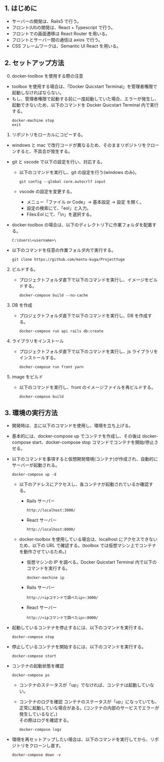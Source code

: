 ## 1. はじめに

- サーバーの開発は、Rails5 で行う。
- フロント(UI)の開発は、React + Typescript で行う。
- フロントでの画面遷移は React Router を用いる。
- フロントとサーバー間の通信は axios で行う。
- CSS フレームワークは、Semantic UI React を用いる。

## 2. セットアップ方法

0. docker-toolbox を使用する際の注意

- toolbox を使用する場合は、「Docker Quicstart Terminal」を管理者権限で起動しなければならない。
- もし、管理者権限で起動する前に一度起動していた場合、エラーが発生し、起動できないため、以下のコマンドを Docker Quicstart Terminal 内で実行する。
  ```
  docker-machine stop
  exit
  ```

1. リポジトリをローカルにコピーする。

- windows と mac で改行コードが異なるため、そのままリポジトリをクローンすると、不具合が発生する。
- git と vscode で以下の設定を行い、対応する。

  - 以下のコマンドを実行し、git の設定を行う(windows のみ)。

    ```
    git config --global core.autocrlf input
    ```

  - vscode の設定を変更する。
    - メニュー「ファイル or Code」→ 基本設定 → 設定 を開く。
    - 設定の検索にて、「eol」と入力。
    - Files:Eol にて、「\n」を選択する。

- docker-toolbox の場合は、以下のディレクトリ下に作業フォルダを配置する。

  ```
  C:\Users\<username>\
  ```

- 以下のコマンドを任意の作業フォルダ内で実行する。

  ```
  git clone https://github.com/kento-kuga/ProjectYuge
  ```

2. ビルドする。

   - プロジェクトフォルダ直下で以下のコマンドを実行し、イメージをビルドする。
     ```
     docker-compose build --no-cache
     ```

3. DB を作成

   - プロジェクトフォルダ直下で以下のコマンドを実行し、DB を作成する。
     ```
     docker-compose run api rails db:create
     ```

4. ライブラリをインストール

   - プロジェクトフォルダ直下で以下のコマンドを実行し、js ライブラリをインストールする。

     ```
     docker-compose run front yarn
     ```

5. image をビルド

   - 以下のコマンドを実行し、front のイメージファイルを再ビルドする。
     ```
     docker-compose build
     ```

## 3. 環境の実行方法

- 開発時は、主に以下のコマンドを使用し、環境を立ち上げる。
- 基本的には、docker-compose up でコンテナを作成し、その後は docker-compose start、docker-compose stop コマンドでコンテナを開始/停止させる。

- 以下のコマンドを事項すると仮想開発環境(コンテナ)が作成され、自動的にサーバーが起動される。

  ```
  docker-compose up -d
  ```

  - 以下のアドレスにアクセスし、各コンテナが起動されているか確認する。

    - Rails サーバー

      ```
      http://localhost:3000/
      ```

    - React サーバー

      ```
      http://localhost:8000/
      ```

  - docker-toolbox を使用している場合は、localhost にアクセスできないため、以下の URL で確認する。(toolbox では仮想マシン上でコンテナを動作させているため。)

    - 仮想マシンの IP を調べる。Docker Quicstart Terminal 内で以下のコマンドを実行する。

      ```
      docker-machine ip
      ```

    - Rails サーバー

      ```
      http://<ipコマンドで調べたip>:3000/
      ```

    - React サーバー

      ```
      http://<ipコマンドで調べたip>:8000/
      ```

* 起動しているコンテナを停止するには、以下のコマンドを実行する。

  ```
  docker-compose stop
  ```

* 停止しているコンテナを開始するには、以下のコマンドを実行する。

  ```
  docker-compose start
  ```

* コンテナの起動状態を確認

  ```
  docker-compose ps
  ```

  - コンテナのステータスが「up」でなければ、コンテナは起動していない。

  * コンテナのログを確認
    コンテナのステータスが「up」になっていても、正常に起動していな場合がある。(コンテナの内部のサービスでエラーが発生しているなど。)  
    その際はログを確認する。

    ```
    docker-compose logs
    ```

- 環境を再セットアップしたい場合は、以下のコマンドを実行してから、リポジトリをクローンし直す。
  ```
  docker-compose down -v
  ```
